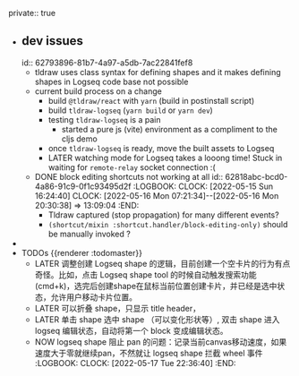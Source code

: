private:: true

- ## dev issues
  id:: 62793896-81b7-4a97-a5db-7ac22841fef8
	- tldraw uses class syntax for defining shapes and it makes defining shapes in Logseq code base not possible
	- current build process on a change
		- build `@tldraw/react` with `yarn` (build in postinstall script)
		- build `tldraw-logseq` (`yarn build` or `yarn dev`)
		- testing `tldraw-logseq` is a pain
			- started a pure js (vite) environment as a compliment to the cljs demo
		- once `tldraw-logseq` is ready, move the built assets to Logseq
		- LATER watching mode for Logseq takes a looong time! Stuck in waiting for `remote-relay` socket connection :(
	- DONE block editing shortcuts not working at all
	  id:: 62818abc-bcd0-4a86-91c9-0f1c93495d2f
	  :LOGBOOK:
	  CLOCK: [2022-05-15 Sun 16:24:40]
	  CLOCK: [2022-05-16 Mon 07:21:34]--[2022-05-16 Mon 20:30:38] =>  13:09:04
	  :END:
		- Tldraw captured (stop propagation) for many different events?
		- `(shortcut/mixin :shortcut.handler/block-editing-only)` should be manually invoked ?
-
- TODOs {{renderer :todomaster}}
	- LATER 调整创建 Logseq shape 的逻辑，目前创建一个空卡片的行为有点奇怪。比如，点击 Logseq shape tool 的时候自动触发搜索功能 (cmd+k)，选完后创建shape在鼠标当前位置创建卡片，并已经是选中状态，允许用户移动卡片位置。
	- LATER 可以折叠 shape，只显示 title header，
	- LATER 单击 shape 选中 shape （可以变化形状等）, 双击 shape 进入 logseq 编辑状态，自动将第一个 block 变成编辑状态。
	- NOW logseq shape 阻止 pan 的问题：记录当前canvas移动速度，如果速度大于零就继续pan，不然就让 logseq shape 拦截 wheel 事件
	  :LOGBOOK:
	  CLOCK: [2022-05-17 Tue 22:36:40]
	  :END: